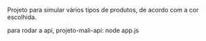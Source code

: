 Projeto para simular vários tipos de produtos, de acordo com a cor escolhida.

para rodar a api, projeto-mali-api: node app.js
